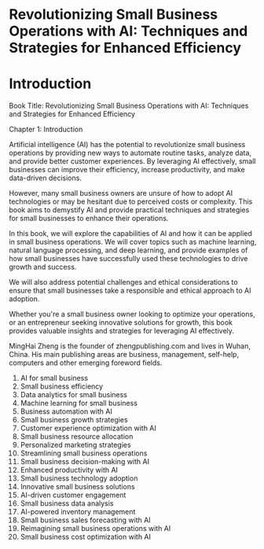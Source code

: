 # Revolutionizing Small Business Operations with AI: Techniques and Strategies for Enhanced Efficiency

# Introduction

Book Title: Revolutionizing Small Business Operations with AI: Techniques and Strategies for Enhanced Efficiency

Chapter 1: Introduction

Artificial intelligence (AI) has the potential to revolutionize small business operations by providing new ways to automate routine tasks, analyze data, and provide better customer experiences. By leveraging AI effectively, small businesses can improve their efficiency, increase productivity, and make data-driven decisions.

However, many small business owners are unsure of how to adopt AI technologies or may be hesitant due to perceived costs or complexity. This book aims to demystify AI and provide practical techniques and strategies for small businesses to enhance their operations.

In this book, we will explore the capabilities of AI and how it can be applied in small business operations. We will cover topics such as machine learning, natural language processing, and deep learning, and provide examples of how small businesses have successfully used these technologies to drive growth and success.

We will also address potential challenges and ethical considerations to ensure that small businesses take a responsible and ethical approach to AI adoption.

Whether you're a small business owner looking to optimize your operations, or an entrepreneur seeking innovative solutions for growth, this book provides valuable insights and strategies for leveraging AI effectively.

MingHai Zheng is the founder of zhengpublishing.com and lives in Wuhan, China. His main publishing areas are business, management, self-help, computers and other emerging foreword fields.



1. AI for small business
2. Small business efficiency
3. Data analytics for small business
4. Machine learning for small business
5. Business automation with AI
6. Small business growth strategies
7. Customer experience optimization with AI
8. Small business resource allocation
9. Personalized marketing strategies
10. Streamlining small business operations
11. Small business decision-making with AI
12. Enhanced productivity with AI
13. Small business technology adoption
14. Innovative small business solutions
15. AI-driven customer engagement
16. Small business data analysis
17. AI-powered inventory management
18. Small business sales forecasting with AI
19. Reimagining small business operations with AI
20. Small business cost optimization with AI

